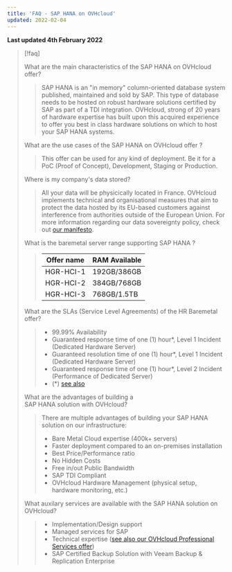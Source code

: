 ```yaml
---
title: 'FAQ - SAP HANA on OVHcloud'
updated: 2022-02-04
---
```


**Last updated 4th February 2022**

> [!faq]
>
> What are the main characteristics of the SAP HANA on OVHcloud offer?
>> SAP HANA is an "in memory" column-oriented database system published, maintained and sold by SAP.
>> This type of database needs to be hosted on robust hardware solutions certified by SAP as part of a TDI integration.
>> OVHcloud, strong of 20 years of hardware expertise has built upon this acquired experience to offer you best in class hardware solutions on which to host your SAP HANA systems.
>
> What are the use cases of the SAP HANA on OVHcloud offer ?
>> This offer can be used for any kind of deployment. Be it for a PoC (Proof of Concept), Development, Staging or Production.
>
> Where is my company's data stored?
>> All your data will be physicically located in France. OVHcloud implements technical and organisational measures that aim to protect the data hosted by its EU-based customers against interference from authorities outside of the European Union.
>> For more information regarding our data sovereignty policy, check out [our manifesto](https://www.ovhcloud.com/en/about-us/data-sovereignty/).
>
> What is the baremetal server range supporting SAP HANA ?
>> |Offer name|RAM Available|
>> |---|---|
>> | HGR-HCI-1 | 192GB/386GB |
>> | HGR-HCI-2 | 384GB/768GB |
>> | HGR-HCI-3 | 768GB/1.5TB |
>
> What are the SLAs (Service Level Agreements) of the HR Baremetal offer?
>> - 99.99% Availability
>> - Guaranteed response time of one (1) hour*, Level 1 Incident (Dedicated Hardware Server)
>> - Guaranteed resolution time of one (1) hour*, Level 1 Incident (Dedicated Hardware Server)
>> - Guaranteed response time of one (1) hour*, Level 2 Incident (Performance of Dedicated Server)
>> - (\*) [see also](https://storage.gra.cloud.ovh.net/v1/AUTH_325716a587c64897acbef9a4a4726e38/contracts/0fc0904-contrat_partDedie-WE-9.0.pdf)
>
> What are the advantages of building a SAP HANA solution with OVHcloud?
>> There are multiple advantages of building your SAP HANA solution on our infrastructure:
>> - Bare Metal Cloud expertise (400k+ servers)
>> - Faster deployment compared to an on-premises installation
>> - Best Price/Performance ratio
>> - No Hidden Costs
>> - Free in/out Public Bandwidth
>> - SAP TDI Compliant
>> - OVHcloud Hardware Management (physical setup, hardware monitoring, etc.)
>
> What auxilary services are available with the SAP HANA solution on OVHcloud?
>> - Implementation/Design support
>> - Managed services for SAP
>> - Technical expertise ([see also our OVHcloud Professional Services offer](https://www.ovhcloud.com/en/professional-services/))
>> - SAP Certified Backup Solution with Veeam Backup & Replication Enterprise
